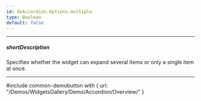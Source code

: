 ```yaml
---
id: dxAccordion.Options.multiple
type: Boolean
default: false
---
```

---
##### shortDescription
Specifies whether the widget can expand several items or only a single item at once.

---
#include common-demobutton with {
    url: "/Demos/WidgetsGallery/Demo/Accordion/Overview/"
}
